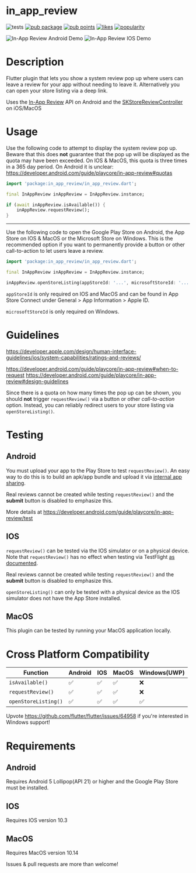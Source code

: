 # in_app_review

![tests](https://github.com/britannio/in_app_review/workflows/tests/badge.svg?branch=master)
[![pub package](https://img.shields.io/pub/v/in_app_review.svg)](https://pub.dartlang.org/packages/in_app_review) [![pub points](https://badges.bar/in_app_review/pub%20points)](https://pub.dev/packages/in_app_review/score) [![likes](https://badges.bar/in_app_review/likes)](https://pub.dev/packages/in_app_review/score) [![popularity](https://badges.bar/in_app_review/popularity)](https://pub.dev/packages/in_app_review/score)

![In-App Review Android Demo](https://github.com/britannio/in_app_review/blob/master/in_app_review/screenshots/android.jpg)
![In-App Review IOS Demo](https://github.com/britannio/in_app_review/blob/master/in_app_review/screenshots/ios.png)

# Description
Flutter plugin that lets you show a system review pop up where users can leave a review for your app without needing to leave it. Alternatively you can open your store listing via a deep link.

Uses the [In-App Review](https://developer.android.com/guide/playcore/in-app-review) API on Android and the [SKStoreReviewController](https://developer.apple.com/documentation/storekit/skstorereviewcontroller) on iOS/MacOS


# Usage
Use the following code to attempt to display the system review pop up. Beware that this does **not** guarantee that the pop up will be displayed as the quota may have been exceeded. On IOS & MacOS, this quota is three times in a 365 day period. On Android it is unclear: https://developer.android.com/guide/playcore/in-app-review#quotas
```dart
import 'package:in_app_review/in_app_review.dart';

final InAppReview inAppReview = InAppReview.instance;

if (await inAppReview.isAvailable()) {
    inAppReview.requestReview();
}
```

---

Use the following code to open the Google Play Store on Android, the App Store on IOS & MacOS or the Microsoft Store on Windows. This is the recommended option if you want to permanently provide a button or other call-to-action to let users leave a review.
```dart
import 'package:in_app_review/in_app_review.dart';

final InAppReview inAppReview = InAppReview.instance;

inAppReview.openStoreListing(appStoreId: '...', microsoftStoreId: '...');
```

`appStoreId` is only required on IOS and MacOS and can be found in App Store Connect under General > App Information > Apple ID.

`microsoftStoreId` is only required on Windows.

# Guidelines
https://developer.apple.com/design/human-interface-guidelines/ios/system-capabilities/ratings-and-reviews/

https://developer.android.com/guide/playcore/in-app-review#when-to-request
https://developer.android.com/guide/playcore/in-app-review#design-guidelines

Since there is a quota on how many times the pop up can be shown, you should **not** trigger `requestReview()` via a button or other *call-to-action* option. Instead, you can reliably redirect users to your store listing via `openStoreListing()`.

# Testing
## Android
You must upload your app to the Play Store to test `requestReview()`. An easy way to do this is to build an apk/app bundle and upload it via [internal app sharing](https://play.google.com/apps/publish/internalappsharing/).

Real reviews cannot be created while testing `requestReview()` and the **submit** button is disabled to emphasize this.

More details at https://developer.android.com/guide/playcore/in-app-review/test

## IOS
`requestReview()` can be tested via the IOS simulator or on a physical device. 
Note that `requestReview()` has no effect when testing via TestFlight [as documented](https://developer.apple.com/documentation/storekit/skstorereviewcontroller/2851536-requestreview#discussion).

Real reviews cannot be created while testing `requestReview()` and the **submit** button is disabled to emphasize this.

`openStoreListing()` can only be tested with a physical device as the IOS simulator does not have the App Store installed.

## MacOS
This plugin can be tested by running your MacOS application locally.

# Cross Platform Compatibility
| Function             | Android | IOS | MacOS | Windows(UWP) |
|----------------------|---------|-----|-------|--------------|
| `isAvailable()`      | ✅       | ✅   | ✅     | ❌            |
| `requestReview()`    | ✅       | ✅   | ✅     | ❌            |
| `openStoreListing()` | ✅       | ✅   | ✅     | ✅            |

Upvote https://github.com/flutter/flutter/issues/64958 if you're interested in Windows support!

# Requirements
## Android
Requires Android 5 Lollipop(API 21) or higher and the Google Play Store must be installed.
## IOS
Requires IOS version 10.3
## MacOS
Requires MacOS version 10.14

Issues & pull requests are more than welcome!